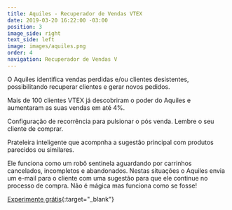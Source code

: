 ```yaml
---
title: Aquiles - Recuperador de Vendas VTEX
date: 2019-03-20 16:22:00 -03:00
position: 3
image_side: right
text_side: left
image: images/aquiles.png
order: 4
navigation: Recuperador de Vendas V
---
```


O Aquiles identifica vendas perdidas e/ou clientes desistentes, possibilitando recuperar clientes e gerar novos pedidos.

Mais de 100 clientes VTEX já descobriram o poder do Aquiles e aumentaram as suas vendas em até 4%.

Configuração de recorrência para pulsionar o pós venda. Lembre o seu cliente de comprar.

Prateleira inteligente que acompnha a sugestão principal com produtos parecidos ou similares.

Ele funciona como um robô sentinela aguardando por carrinhos cancelados, incompletos e abandonados. Nestas situações o Aquiles envia um e-mail para o cliente com uma sugestão para que ele continue no processo de compra.
Não é mágica mas funciona como se fosse!

[Experimente grátis](http://aquiles.click){:target="_blank"}